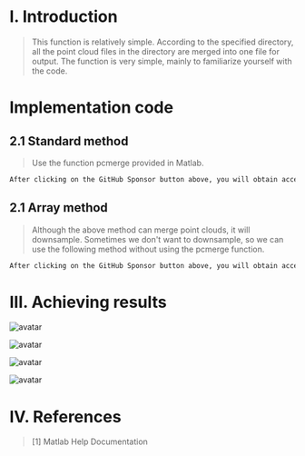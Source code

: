 #  I. Introduction 

>  This function is relatively simple. According to the specified directory, all the point cloud files in the directory are merged into one file for output. The function is very simple, mainly to familiarize yourself with the code. 

#  Implementation code 

##  2.1 Standard method 

>  Use the function pcmerge provided in Matlab. 

 ```python  
After clicking on the GitHub Sponsor button above, you will obtain access permissions to my private code repository ( https://github.com/slowlon/my_code_bar ) to view this blog code. By searching the code number of this blog, you can find the code you need, code number is: 2024020309574099787
 ```  
##  2.1 Array method 

>  Although the above method can merge point clouds, it will downsample. Sometimes we don't want to downsample, so we can use the following method without using the pcmerge function. 

 ```python  
After clicking on the GitHub Sponsor button above, you will obtain access permissions to my private code repository ( https://github.com/slowlon/my_code_bar ) to view this blog code. By searching the code number of this blog, you can find the code you need, code number is: 2024020309574099787
 ```  
#  III. Achieving results 

![avatar]( e53a3d5f8a04472f8011069c42c8b8b4.png) 

 ![avatar]( d2da6e14303543829c3fbf930c531b28.png) 

 ![avatar]( 71b0134d435843fabd7c542324f29d80.png) 

 ![avatar]( 98d2e2b541e64939aab6fa84e43e0ccd.png) 

#  IV. References 

>  [1] Matlab Help Documentation 

